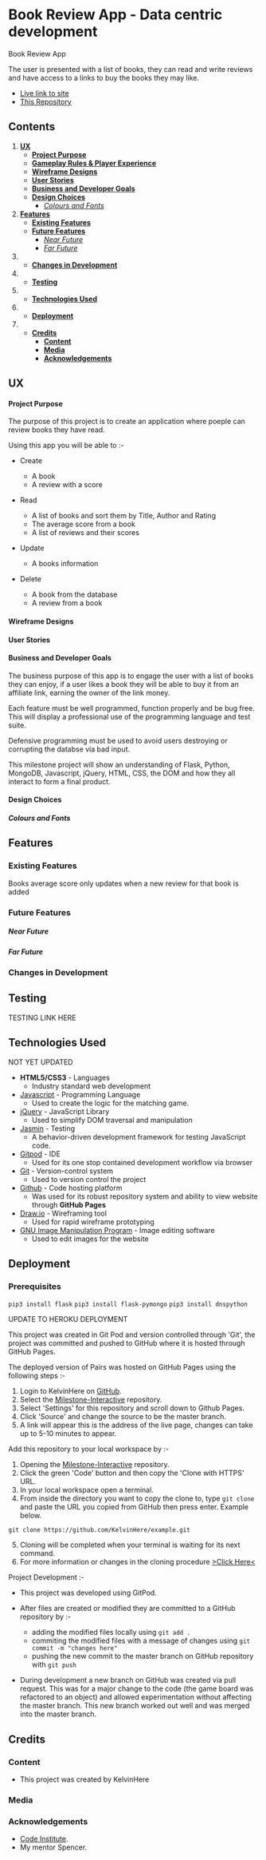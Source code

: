 # Book Review App - Data centric development</h1>
 
Book Review App
 
The user is presented with a list of books, they can read and write reviews and have access to a links to buy the books they may like.
 
* [Live link to site](https://book-review-kelvinhere.herokuapp.com/ 'Heroku live link to app')
* [This Repository](https://github.com/KelvinHere/book-review-app 'Github repository link')
 
## Contents
 
1. [**UX**](#ux)
   * [**Project Purpose**](#project-purpose)
   * [**Gameplay Rules & Player Experience**](#gameplay-rules-and-player-experience)
   * [**Wireframe Designs**](#wireframe-designs)
   * [**User Stories**](#user-stories)
   * [**Business and Developer Goals**](#business-and-developer-goals)
   * [**Design Choices**](#design-choices)   
       * [*Colours and Fonts*](#colours-and-fonts)
2. [**Features**](#features)
   * [**Existing Features**](#existing-features)
   * [**Future Features**](#future-features)
       * [*Near Future*](#near-future)
       * [*Far Future*](#far-future)
3. * [**Changes in Development**](#changes-in-development)
4. * [**Testing**](#testing)
5. * [**Technologies Used**](#technologies-used)
6. * [**Deployment**](#deployment)
7. * [**Credits**](#credits)
       * [**Content**](#content)
       * [**Media**](#media)
       * [**Acknowledgements**](#acknowledgements)

## UX
 
#### Project Purpose

The purpose of this project is to create an application where poeple can review books they have read.

Using this app you will be able to  :-

- Create
    - A book
    - A review with a score

- Read 
    - A list of books and sort them by Title, Author and Rating
    - The average score from a book
    - A list of reviews and their scores

- Update
    - A books information

- Delete 
    - A book from the database
    - A review from a book


#### Wireframe Designs

#### User Stories

#### Business and Developer Goals

The business purpose of this app is to engage the user with a list of books they can enjoy, if a user likes a book they will be able to buy it from an affiliate link, earning the owner of the link money.

Each feature must be well programmed, function properly and be bug free.  This will display a professional use of the programming language and test suite.
 
Defensive programming must be used to avoid users destroying or corrupting the databse via bad input.

This milestone project will show an understanding of Flask, Python, MongoDB, Javascript, jQuery, HTML, CSS, the DOM and how they all interact to form a final product.
 
#### Design Choices
 
##### Colours and Fonts

## Features
 
### Existing Features

Books average score only updates when a new review for that book is added

### Future Features
 
##### Near Future

##### Far Future

### Changes in Development

## Testing
 
TESTING LINK HERE

## Technologies Used

NOT YET UPDATED

- **HTML5/CSS3** - Languages
   - Industry standard web development
- [Javascript](https://www.javascript.com/) - Programming Language
   - Used to create the logic for the matching game.
- [jQuery](https://jquery.com/) - JavaScript Library
   - Used to simplify DOM traversal and manipulation
- [Jasmin](https://jasmine.github.io/) - Testing
   - A behavior-driven development framework for testing JavaScript code.
- [Gitpod](https://www.gitpod.com) - IDE
   - Used for its one stop contained development workflow via browser
- [Git](https://git-scm.com/) - Version-control system
   - Used to version control the project
- [Github](https://www.github.com) - Code hosting platform
   - Was used for its robust repository system and ability to view website through **GitHub Pages**
- [Draw.io](https://www.draw.io/) - Wireframing tool
   - Used for rapid wireframe prototyping
- [GNU Image Manipulation Program](https://www.gimp.org/) - Image editing software
   - Used to edit images for the website
 
## Deployment

### Prerequisites
`pip3 install flask`
`pip3 install flask-pymongo`
`pip3 install dnspython`

UPDATE TO HEROKU DEPLOYMENT

This project was created in Git Pod and version controlled through 'Git', the project was committed and pushed to GitHub where it is hosted through GitHub Pages.
 
The deployed version of Pairs was hosted on GitHub Pages using the following steps :-
 
1. Login to KelvinHere on [GitHub](https://github.com/).
2. Select the [Milestone-Interactive](https://github.com/KelvinHere/Milestone-Interactive) repository.
3. Select 'Settings' for this repository and scroll down to Github Pages.
4. Click 'Source' and change the source to be the master branch.
5. A link will appear this is the address of the live page, changes can take up to 5-10 minutes to appear.
 
Add this repository to your local workspace by :-
 
1. Opening the [Milestone-Interactive](https://github.com/KelvinHere/Milestone-Interactive) repository.
2. Click the green 'Code' button and then copy the 'Clone with HTTPS' URL.
3. In your local workspace open a terminal.
4. From inside the directory you want to copy the clone to, type `git clone` and paste the URL you copied from GitHub then press enter.  Example below.
 
`git clone https://github.com/KelvinHere/example.git`
 
5. Cloning will be completed when your terminal is waiting for its next command.
6. For more information or changes in the cloning procedure [>Click Here<](https://github.com/git-guides/git-clone)

Project Development :-
* This project was developed using GitPod.
* After files are created or modified they are committed to a GitHub repository by :-
    - adding the modified files locally using `git add .`
    - commiting the modified files with a message of changes using `git commit -m "changes here"`
    - pushing the new commit to the master branch on GitHub repository with `git push`

* During development a new branch on GitHub was created via pull request.  This was for a major change to the code (the game board was refactored to an object) and allowed experimentation without affecting the master branch.  This new branch worked out well and was merged into the master branch.

## Credits
### Content
 
- This project was created by KelvinHere
 
### Media

### Acknowledgements
 
* [Code Institute](https://codeinstitute.net/).
* My mentor Spencer.